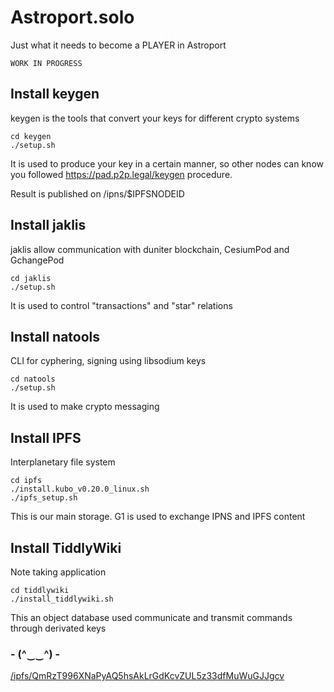 # Astroport.solo

Just what it needs to become a PLAYER in Astroport


```WORK IN PROGRESS```


## Install keygen

keygen is the tools that convert your keys for different crypto systems

```
cd keygen
./setup.sh
```

It is used to produce your key in a certain manner, so other nodes can know you followed
https://pad.p2p.legal/keygen procedure.

Result is published on /ipns/$IPFSNODEID

## Install jaklis

jaklis allow communication with duniter blockchain, CesiumPod and GchangePod

```
cd jaklis
./setup.sh
```

It is used to control "transactions" and "star" relations

## Install natools

CLI for cyphering, signing using libsodium keys

```
cd natools
./setup.sh
```

It is used to make crypto messaging

## Install IPFS

Interplanetary file system

```
cd ipfs
./install.kubo_v0.20.0_linux.sh
./ipfs_setup.sh

```

This is our main storage. G1 is used to exchange IPNS and IPFS content


## Install TiddlyWiki

Note taking application

```
cd tiddlywiki
./install_tiddlywiki.sh

```

This an object database used communicate and transmit commands through derivated keys

### - (^‿‿^) -

[/ipfs/QmRzT996XNaPyAQ5hsAkLrGdKcvZUL5z33dfMuWuGJJgcv](https://ipfs.copylaradio.com/ipfs/QmRzT996XNaPyAQ5hsAkLrGdKcvZUL5z33dfMuWuGJJgcv)
